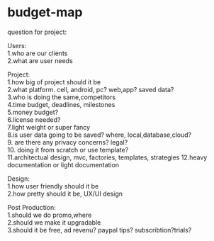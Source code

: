 # budget-map

question for project:  


Users:  
1.who are our clients  
2.what are user needs  

Project:  
1.how big of project should it be  
2.what platform. cell, android, pc? web,app? saved data?   
3.who is doing the same,competitors  
4.time budget, deadlines, milestones  
5.money budget?  
6.license needed?  
7.light weight or super fancy  
8.is user data going to be saved? where, local,database,cloud?  
9. are there any privacy concerns? legal?  
10. doing it from scratch or use template?  
11.architectual design, mvc, factories, templates, strategies
12.heavy documentation or light documentation

Design:  
1.how user friendly should it be  
2.how pretty should it be, UX/UI design  

Post Production:  
1.should we do promo,where   
2.should we make it upgradable  
3.should it be free, ad revenu? paypal tips? subscribtion?trials?  
